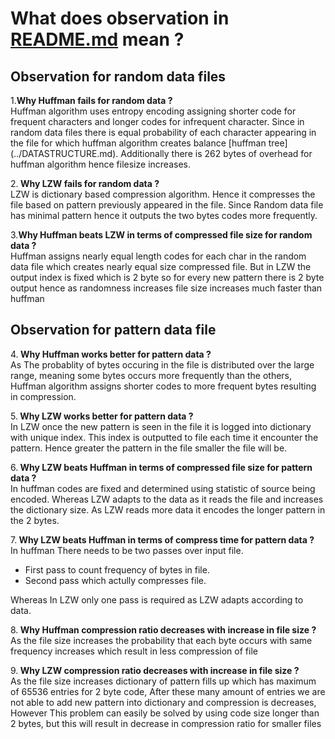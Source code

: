 # What does observation in [README.md](../README.md) mean ?  
## Observation for random data files  
1.<strong>Why Huffman fails for random data ?</strong>    
Huffman algorithm uses entropy encoding assigning shorter code for frequent 
characters and longer codes for infrequent character. 
Since in random data files there is equal probability of each character
appearing in the file for which huffman algorithm creates balance [huffman 
tree] (../DATASTRUCTURE.md). Additionally there is 262 bytes of overhead for 
huffman algorithm hence filesize increases.

2.<strong> Why LZW fails for random data ? </strong>   
LZW is dictionary based compression algorithm. Hence it compresses the file
based on pattern previously appeared in the file. Since Random data file has
minimal pattern hence it outputs the two bytes codes more frequently.

3.<strong>Why Huffman beats LZW in terms of compressed file size for random data ?</strong>    
Huffman assigns nearly equal length codes for each char in the random data 
file which creates nearly equal size compressed file. But in LZW the output
index is fixed which is 2 byte so for every new pattern there is 2 byte output
hence as randomness increases file size increases much faster than huffman

## Observation for pattern data file
4.<strong> Why Huffman works better for pattern data ?</strong>    
As The probablity of bytes occuring in the file is distributed
over the large range, meaning some bytes occurs more frequently than the 
others, Huffman algorithm assigns shorter codes to more frequent bytes 
resulting in compression.

 
5.<strong> Why LZW works better for pattern data ?</strong>      
In LZW once the new pattern is seen in the file it is logged into dictionary
with unique index. This index is outputted to file each time it encounter the
pattern. Hence greater the pattern in the file smaller the file will be.


6.<strong> Why LZW beats Huffman in terms of compressed file size for pattern data ?  </strong>  
In huffman codes are fixed and determined using statistic of source 
being encoded. Whereas LZW adapts to the data as it reads the file and
increases the dictionary size. As LZW reads more data it encodes the longer 
pattern in the 2 bytes.

7.<strong> Why LZW beats Huffman in terms of compress time for pattern data ?  </strong>  
In huffman There needs to be two passes over input file.
* First pass to count frequency of bytes in file.    
* Second pass which actully compresses file.  

Whereas In LZW only one pass is required as LZW adapts according to data.

8.<strong> Why Huffman compression ratio decreases with increase in file size ? </strong>   
As the file size increases the probability that each byte occurs with same 
frequency increases which result in less compression of file

9.<strong> Why LZW compression ratio decreases with increase in file size ?</strong>    
As the file size increases dictionary of pattern fills up which has maximum of
65536 entries for 2 byte code, After these many amount of entries 
we are not able to add new pattern into dictionary and compression is 
decreases, However This problem can easily be solved by using code size longer
than 2 bytes, but this will result in decrease in compression ratio for smaller
files




